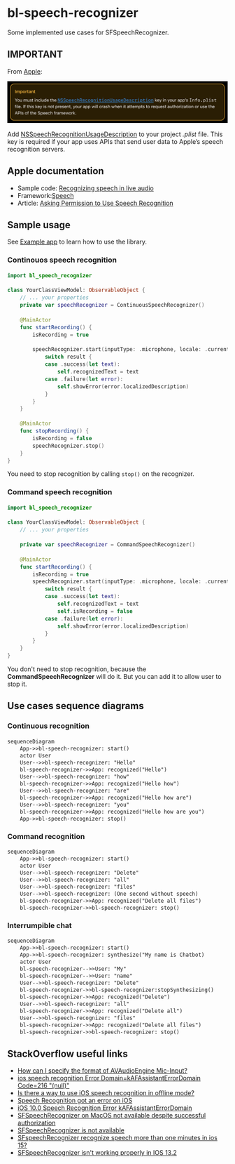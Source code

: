 # bl-speech-recognizer

Some implemented use cases for SFSpeechRecognizer. 

## IMPORTANT

From [Apple](https://developer.apple.com/documentation/speech/asking-permission-to-use-speech-recognition):

![Apple important for speech recognition](doc/apple-important-speech-recognition.png)

Add [NSSpeechRecognitionUsageDescription](https://developer.apple.com/documentation/BundleResources/Information-Property-List/NSSpeechRecognitionUsageDescription) to your project _.plist_ file. This key is required if your app uses APIs that send user data to Apple’s speech recognition servers.

## Apple documentation

- Sample code: [Recognizing speech in live audio](https://developer.apple.com/documentation/speech/recognizing-speech-in-live-audio)
- Framework:[Speech](https://developer.apple.com/documentation/speech)
- Article: [Asking Permission to Use Speech Recognition](https://developer.apple.com/documentation/speech/asking-permission-to-use-speech-recognition)

## Sample usage

See [Example app](./examples) to learn how to use the library.

### Continouos speech recognition

```swift
import bl_speech_recognizer

class YourClassViewModel: ObservableObject { 
    // ... your properties
    private var speechRecognizer = ContinuousSpeechRecognizer()
    
    @MainActor
    func startRecording() {
        isRecording = true
    
        speechRecognizer.start(inputType: .microphone, locale: .current) { result in
            switch result {
            case .success(let text):
                self.recognizedText = text
            case .failure(let error):
                self.showError(error.localizedDescription)
            }
        }
    }

    @MainActor
    func stopRecording() {
        isRecording = false
        speechRecognizer.stop()
    }
}
```

You need to stop recognition by calling `stop()` on the recognizer.

### Command speech recognition

```swift
import bl_speech_recognizer

class YourClassViewModel: ObservableObject { 
    // ... your properties

    private var speechRecognizer = CommandSpeechRecognizer()

    @MainActor
    func startRecording() {
        isRecording = true
        speechRecognizer.start(inputType: .microphone, locale: .current) { result in
            switch result {
            case .success(let text):
                self.recognizedText = text
                self.isRecording = false
            case .failure(let error):
                self.showError(error.localizedDescription)
            }
        }
    }
}
```

You don't need to stop recognition, because the **CommandSpeechRecognizer** will do it. But you can add it to allow user to stop it.

## Use cases sequence diagrams

### Continuous recognition

```mermaid
sequenceDiagram
    App->>bl-speech-recognizer: start()
    actor User
    User-->>bl-speech-recognizer: "Hello"
    bl-speech-recognizer->>App: recognized("Hello")
    User-->>bl-speech-recognizer: "how"
    bl-speech-recognizer->>App: recognized("Hello how")
    User-->>bl-speech-recognizer: "are"
    bl-speech-recognizer->>App: recognized("Hello how are")
    User-->>bl-speech-recognizer: "you"
    bl-speech-recognizer->>App: recognized("Hello how are you")
    App->>bl-speech-recognizer: stop()
```

### Command recognition

```mermaid
sequenceDiagram
    App->>bl-speech-recognizer: start()
    actor User
    User-->>bl-speech-recognizer: "Delete"
    User-->>bl-speech-recognizer: "all"
    User-->>bl-speech-recognizer: "files"
    User-->>bl-speech-recognizer: (One second without speech)
    bl-speech-recognizer->>App: recognized("Delete all files")
    bl-speech-recognizer->>bl-speech-recognizer: stop()
```

### Interrumpible chat

```mermaid
sequenceDiagram
    App->>bl-speech-recognizer: start()
    App->>bl-speech-recognizer: synthesize("My name is Chatbot)
    actor User
    bl-speech-recognizer-->>User: "My"
    bl-speech-recognizer-->>User: "name"
    User-->>bl-speech-recognizer: "Delete"
    bl-speech-recognizer->>bl-speech-recognizer:stopSynthesizing()
    bl-speech-recognizer->>App: recognized("Delete")
    User-->>bl-speech-recognizer: "all"
    bl-speech-recognizer->>App: recognized("Delete all")
    User-->>bl-speech-recognizer: "files"
    bl-speech-recognizer->>App: recognized("Delete all files")
    bl-speech-recognizer->>bl-speech-recognizer: stop()
```

## StackOverflow useful links

- [How can I specify the format of AVAudioEngine Mic-Input?](https://stackoverflow.com/questions/33484140/how-can-i-specify-the-format-of-avaudioengine-mic-input)
- [ios speech recognition Error Domain=kAFAssistantErrorDomain Code=216 "(null)"](https://stackoverflow.com/questions/44767316/ios-speech-recognition-error-domain-kafassistanterrordomain-code-216-null)
- [Is there a way to use iOS speech recognition in offline mode?](https://stackoverflow.com/questions/42900254/is-there-a-way-to-use-ios-speech-recognition-in-offline-mode)
- [Speech Recognition got an error on iOS](https://stackoverflow.com/questions/39927727/speech-recognition-got-an-error-on-ios)
- [iOS 10.0 Speech Recognition Error kAFAssistantErrorDomain](https://stackoverflow.com/questions/37805891/ios-10-0-speech-recognition-error-kafassistanterrordomain)
- [SFSpeechRecognizer on MacOS not available despite successful authorization](https://stackoverflow.com/questions/59920660/sfspeechrecognizer-on-macos-not-available-despite-successful-authorization/76836073#76836073)
- [SFSpeechRecognizer is not available](https://stackoverflow.com/questions/39741938/sfspeechrecognizer-is-not-available)
- [SFspeechRecognizer recognize speech more than one minutes in ios 15?](https://stackoverflow.com/questions/72306390/sfspeechrecognizer-recognize-speech-more-than-one-minutes-in-ios-15)
- [SFSpeechRecognizer isn't working properly in IOS 13.2](https://stackoverflow.com/questions/58673072/sfspeechrecognizer-isnt-working-properly-in-ios-13-2)
